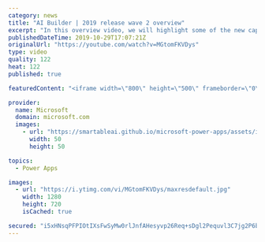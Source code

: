 ```yaml
---
category: news
title: "AI Builder | 2019 release wave 2 overview"
excerpt: "In this overview video, we will highlight some of the new capabilities included in the latest update to AI Builder within Power Apps that will help you plan and prepare for the upcoming updates with confidence.     Here are the capabilities covered:  • Building AI models  • Managing and sharing AI models"
publishedDateTime: 2019-10-29T17:07:21Z
originalUrl: "https://youtube.com/watch?v=MGtomFKVDys"
type: video
quality: 122
heat: 122
published: true

featuredContent: "<iframe width=\"800\" height=\"500\" frameborder=\"0\" src=\"https://www.youtube.com/embed/MGtomFKVDys\" allow=\"accelerometer; autoplay; encrypted-media; gyroscope; picture-in-picture\" allowfullscreen></iframe>"

provider:
  name: Microsoft
  domain: microsoft.com
  images:
    - url: "https://smartableai.github.io/microsoft-power-apps/assets/images/organizations/microsoft.com-50x50.jpg"
      width: 50
      height: 50

topics:
  - Power Apps

images:
  - url: "https://i.ytimg.com/vi/MGtomFKVDys/maxresdefault.jpg"
    width: 1280
    height: 720
    isCached: true

secured: "i5xHNsqPFPIOtIXsFwSyMw0rlJnfAHesyvp26Req+sDgl2Pequvl3C7jg2P6burxYf9VGSdl9omL49koxBfYnTzREbUK+P7O48hSk1e56symHUuYESTjjUB8s9v6s3SeMfWQGN4HMP1/MXLtgie8SuX0PxgqgxPCxEcBERKUe5g4FIYpqeYKIq7TkcLCKAkTsYmnz+egtX2YcpnpoL7hUwK5Va6Z53G7H8o100wgSKSmmMhf2umbUxCibVm5yIbR4sc/V4gYzqds8VfHfG6iIzLBySlYIXhOT1ee+C2ablIgem3Yj5+7b2g/gsi9dLNS/Yiyy14kgKrjibkpFvEsF3l6s1SuWF+dGlok+sEz0lG1aO9Tqe+SClp/Uz37vSTwBsOX3/dBFLjBIj9ZzIl8Rt9TdHSizBA+QStIyEDSkU3XfQTG7bnoeD/12jsWeNco;fuJQl//Gp/1ds/QekeCZVg=="
---
```


